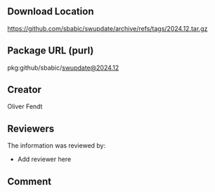 ## Download Location

https://github.com/sbabic/swupdate/archive/refs/tags/2024.12.tar.gz

## Package URL (purl)

pkg:github/sbabic/swupdate@2024.12

## Creator

Oliver Fendt

## Reviewers

The information was reviewed by:

* Add reviewer here

## Comment

